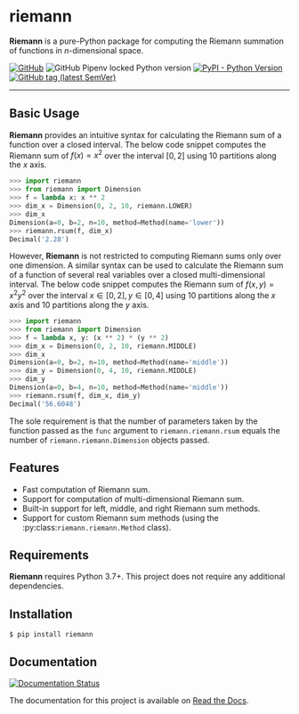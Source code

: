 # riemann

**Riemann** is a pure-Python package for computing the Riemann summation of functions in
$n$-dimensional space.

[![GitHub](https://img.shields.io/github/license/JacobLee23/riemann)](https://github.com/JacobLee23/riemann/blob/master/LICENSE)
![GitHub Pipenv locked Python version](https://img.shields.io/github/pipenv/locked/python-version/JacobLee23/riemann)
[![PyPI - Python Version](https://img.shields.io/pypi/pyversions/riemann)](https://pypi.org/project/riemann)
[![GitHub tag (latest SemVer)](https://img.shields.io/github/v/tag/Jacoblee23/riemann)](https://github.com/JacobLee23/riemann/tags)

***

## Basic Usage

**Riemann** provides an intuitive syntax for calculating the Riemann sum of a function over a closed interval. The below code snippet computes the Riemann sum of $f(x) = x^{2}$ over the interval $[0, 2]$ using 10 partitions along the $x$ axis.

```python
>>> import riemann
>>> from riemann import Dimension
>>> f = lambda x: x ** 2
>>> dim_x = Dimension(0, 2, 10, riemann.LOWER)
>>> dim_x
Dimension(a=0, b=2, n=10, method=Method(name='lower'))
>>> riemann.rsum(f, dim_x)
Decimal('2.28')
```

However, **Riemann** is not restricted to computing Riemann sums only over one dimension. A similar syntax can be used to calculate the Riemann sum of a function of several real variables over a closed multi-dimensional interval. The below code snippet computes the Riemann sum of $f(x, y) = x^{2} y^{2}$ over the interval $x \in [0, 2], y \in [0, 4]$ using 10 partitions along the $x$ axis and 10 partitions along the $y$ axis.

```python
>>> import riemann
>>> from riemann import Dimension
>>> f = lambda x, y: (x ** 2) * (y ** 2)
>>> dim_x = Dimension(0, 2, 10, riemann.MIDDLE)
>>> dim_x
Dimension(a=0, b=2, n=10, method=Method(name='middle'))
>>> dim_y = Dimension(0, 4, 10, riemann.MIDDLE)
>>> dim_y
Dimension(a=0, b=4, n=10, method=Method(name='middle'))
>>> riemann.rsum(f, dim_x, dim_y)
Decimal('56.6048')
```

The sole requirement is that the number of parameters taken by the function passed as the `func` argument to `riemann.riemann.rsum` equals the number of `riemann.riemann.Dimension` objects passed.

## Features

- Fast computation of Riemann sum.
- Support for computation of multi-dimensional Riemann sum.
- Built-in support for left, middle, and right Riemann sum methods.
- Support for custom Riemann sum methods (using the :py:class:`riemann.riemann.Method` class).

## Requirements

**Riemann** requires Python 3.7+. This project does not require any additional dependencies.

## Installation

```console
$ pip install riemann
```

## Documentation

[![Documentation Status](https://readthedocs.org/projects/riemann-py/badge/?version=latest)](https://riemann-py.readthedocs.io/en/latest/?badge=latest)

The documentation for this project is available on [Read the Docs](https://riemann-py.readthedocs.io/en/latest).
